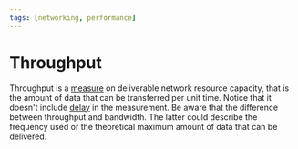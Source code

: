 ```yaml
---
tags: [networking, performance]
---
```


# Throughput

Throughput is a [measure](202304111951.md) on deliverable network resource
capacity, that is the amount of data that can be transferred per unit time.
Notice that it doesn't include [delay](202304111955.md) in the measurement. Be
aware that the difference between throughput and bandwidth. The latter could
describe the frequency used or the theoretical maximum amount of data that can
be delivered.

